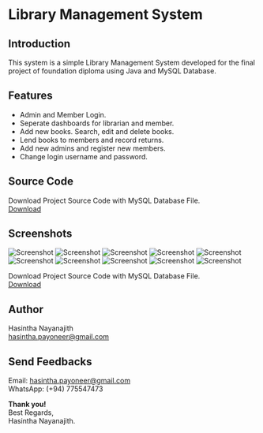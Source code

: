 # Library Management System

## Introduction
This system is a simple Library Management System developed for the final project of foundation diploma using Java and MySQL Database.

## Features
* Admin and Member Login.
* Seperate dashboards for librarian and member.
* Add new books. Search, edit and delete books.
* Lend books to members and record returns.
* Add new admins and register new members.
* Change login username and password.

## Source Code
Download Project Source Code with MySQL Database File.\
[Download](https://github.com/HasinthaNayanajith/LibraryMS_1/raw/master/Project.zip)

## Screenshots
![Screenshot](https://github.com/HasinthaNayanajith/LibraryMS_1/raw/master/01.jpg)
![Screenshot](https://github.com/HasinthaNayanajith/LibraryMS_1/raw/master/02.jpg)
![Screenshot](https://github.com/HasinthaNayanajith/LibraryMS_1/raw/master/03.jpg)
![Screenshot](https://github.com/HasinthaNayanajith/LibraryMS_1/raw/master/04.jpg)
![Screenshot](https://github.com/HasinthaNayanajith/LibraryMS_1/raw/master/05.jpg)
![Screenshot](https://github.com/HasinthaNayanajith/LibraryMS_1/raw/master/06.jpg)
![Screenshot](https://github.com/HasinthaNayanajith/LibraryMS_1/raw/master/07.jpg)
![Screenshot](https://github.com/HasinthaNayanajith/LibraryMS_1/raw/master/08.jpg)
![Screenshot](https://github.com/HasinthaNayanajith/LibraryMS_1/raw/master/09.jpg)
![Screenshot](https://github.com/HasinthaNayanajith/LibraryMS_1/raw/master/10.jpg)

Download Project Source Code with MySQL Database File.\
[Download](https://github.com/HasinthaNayanajith/LibraryMS_1/raw/master/Project.zip)

## Author
Hasintha Nayanajith\
hasintha.payoneer@gmail.com

## Send Feedbacks
Email: hasintha.payoneer@gmail.com\
WhatsApp: (+94) 775547473

**Thank you!**\
Best Regards,\
Hasintha Nayanajith.
